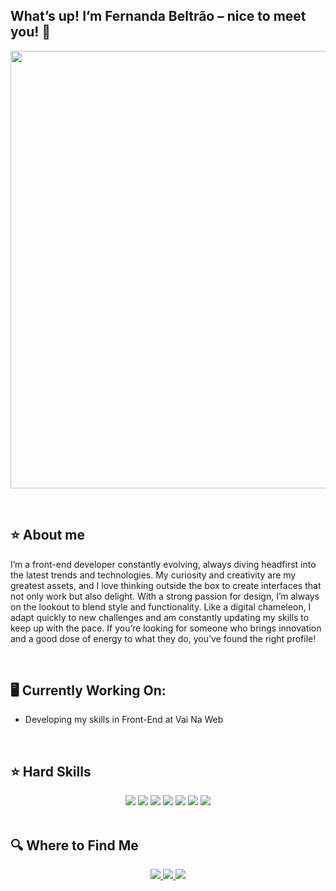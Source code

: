 
## What’s up! I’m Fernanda Beltrão – nice to meet you! 👋


<p align="center">
    <img src="https://i.pinimg.com/originals/61/8f/08/618f083c61a7460ce0a6064319af41bd.gif" width="700">
</p>

<br>

## ⭐️ **About me**

I’m a front-end developer constantly evolving, always diving headfirst into the latest trends and technologies. My curiosity and creativity are my greatest assets, and I love thinking outside the box to create interfaces that not only work but also delight. With a strong passion for design, I’m always on the lookout to blend style and functionality. Like a digital chameleon, I adapt quickly to new challenges and am constantly updating my skills to keep up with the pace. If you’re looking for someone who brings innovation and a good dose of energy to what they do, you’ve found the right profile!

<br>

## 🖥️ Currently Working On:

- Developing my skills in Front-End at Vai Na Web

<br>

## ⭐️ Hard Skills

<div align="center">
    <img src="https://img.shields.io/badge/html5-%23E34F26.svg?style=for-the-badge&logo=html5&logoColor=white">
    <img src="https://img.shields.io/badge/css3-%231572B6.svg?style=for-the-badge&logo=css3&logoColor=white">
    <img src="https://img.shields.io/badge/JavaScript-323330?style=for-the-badge&logo=javascript&logoColor=F7DF1E">
    <img src="https://img.shields.io/badge/figma-%23F24E1E.svg?style=for-the-badge&logo=figma&logoColor=white">
    <img src="https://img.shields.io/badge/react-%2320232a.svg?style=for-the-badge&logo=react&logoColor=%2361DAFB">
    <img src="https://img.shields.io/badge/SASS-hotpink.svg?style=for-the-badge&logo=SASS&logoColor=white">
    <img src="https://img.shields.io/badge/vuejs-%2335495e.svg?style=for-the-badge&logo=vuedotjs&logoColor=%234FC08D">
</div>

<br>

## 🔍 Where to Find Me

<div align="center">
    <!-- Work Links -->
    <a href="http://www.linkedin.com/in/fernandabeltrao" target="_blank">
        <img src="https://img.shields.io/badge/-LinkedIn-%230077B5?style=for-the-badge&logo=linkedin&logoColor=white" target="_blank">
    </a>
    <a href="mailto:nandabeltraol@gmail.com">
        <img src="https://img.shields.io/badge/Gmail-D14836?style=for-the-badge&logo=gmail&logoColor=white">
    </a>
    <!-- Social Links -->
    <a href="https://www.instagram.com/nandabeltrao_/" target="_blank">
        <img src="https://img.shields.io/badge/-Instagram-%23E4405F?style=for-the-badge&logo=instagram&logoColor=white" target="_blank">
    </a>
</div>
